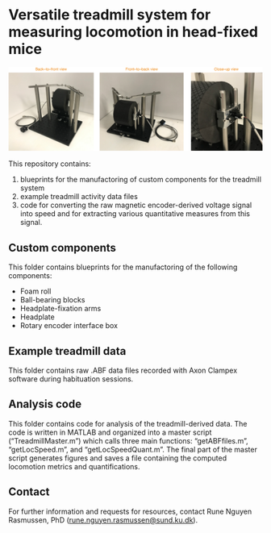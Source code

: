 # Versatile treadmill system for measuring locomotion in head-fixed mice

![](Photos/setup.png)

This repository contains: 

1) blueprints for the manufactoring of custom components for the treadmill system
2) example treadmill activity data files
3) code for converting the raw magnetic encoder-derived voltage signal into speed and for extracting various quantitative measures from this signal.

Custom components 
--------
This folder contains blueprints for the manufactoring of the following components:

<ul>
<li> Foam roll
<li> Ball-bearing blocks
<li> Headplate-fixation arms
<li> Headplate
<li> Rotary encoder interface box  
</ul>

Example treadmill data
--------
This folder contains raw .ABF data files recorded with Axon Clampex software during habituation sessions.

Analysis code
--------
This folder contains code for analysis of the treadmill-derived data. The code is written in MATLAB and organized into a master script (“TreadmillMaster.m”) which calls three main functions: “getABFfiles.m”, “getLocSpeed.m”, and “getLocSpeedQuant.m”. The final part of the master script generates figures and saves a file containing the computed locomotion metrics and quantifications.

Contact
--------
For further information and requests for resources, contact Rune Nguyen Rasmussen, PhD (rune.nguyen.rasmussen@sund.ku.dk).
